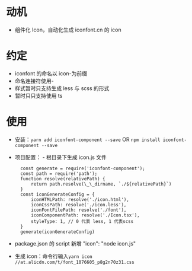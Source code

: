 # 动机

- 组件化 Icon，自动化生成 iconfont.cn 的 icon

# 约定

- iconfont 的命名以 icon-为前缀
- 命名连接符使用-
- 样式暂时只支持生成 less 与 scss 的形式
- 暂时只只支持使用 ts

# 使用

- 安装：`yarn add iconfont-component --save` OR `npm install iconfont-component --save`

- 项目配置： - 根目录下生成 icon.js 文件
  ```
    const generate = require('iconfont-component');
    const path = require('path');
    function resolve(relativePath) {
        return path.resolve(\_\_dirname, `./${relativePath}`)
    }
    const iconGenerateConfig = {
        iconHTMLPath: resolve('./icon.html'),
        iconCssPath: resolve('./icon.less'),
        iconFontFilePath: resolve('./font'),
        iconComponentPath: resolve('./Icon.tsx'),
        styleType: 1, // 0 代表 less, 1 代表scss
    }
    generate(iconGenerateConfig)
  ```
- package.json 的 script 新增 "icon": "node icon.js"
- 生成 icon：命令行输入`yarn icon //at.alicdn.com/t/font_1076605_p8g2n70z31.css`
